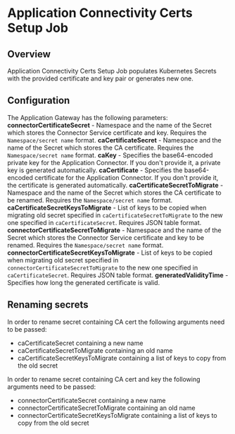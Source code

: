 # Application Connectivity Certs Setup Job

## Overview

Application Connectivity Certs Setup Job populates Kubernetes Secrets with the provided certificate and key pair or generates new one.


## Configuration

The Application Gateway has the following parameters:
**connectorCertificateSecret** - Namespace and the name of the Secret which stores the Connector Service certificate and key. Requires the `Namespace/secret name` format.
**caCertificateSecret** - Namespace and the name of the Secret which stores the CA certificate. Requires the `Namespace/secret name` format.
**caKey** - Specifies the base64-encoded private key for the Application Connector. If you don't provide it, a private key is generated automatically.
**caCertificate** - Specifies the base64-encoded certificate for the Application Connector. If you don't provide it, the certificate is generated automatically.
**caCertificateSecretToMigrate** - Namespace and the name of the Secret which stores the CA certificate to be renamed. Requires the `Namespace/secret name` format. 
**caCertificateSecretKeysToMigrate** - List of keys to be copied when migrating old secret specified in `caCertificateSecretToMigrate` to the new one specified in `caCertificateSecret`. Requires JSON table format.
**connectorCertificateSecretToMigrate** - Namespace and the name of the Secret which stores the Connector Service certificate and key to be renamed. Requires the `Namespace/secret name` format. 
**connectorCertificateSecretKeysToMigrate** - List of keys to be copied when migrating old secret specified in `connectorCertificateSecretToMigrate` to the new one specified in `caCertificateSecret`. Requires JSON table format.
**generatedValidityTime** - Specifies how long the generated certificate is valid.

## Renaming secrets

In order to rename secret containing CA cert the following arguments need to be passed:
- caCertificateSecret containing a new name
- caCertificateSecretToMigrate containing an old name
- caCertificateSecretKeysToMigrate containing a list of keys to copy from the old secret

In order to rename secret containing CA cert and key the following arguments need to be passed:
- connectorCertificateSecret containing a new name
- connectorCertificateSecretToMigrate containing an old name
- connectorCertificateSecretKeysToMigrate containing a list of keys to copy from the old secret